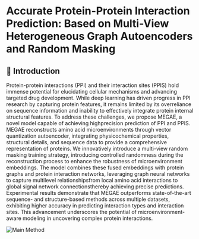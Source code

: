 # Accurate Protein-Protein Interaction Prediction: Based on Multi-View Heterogeneous Graph Autoencoders and Random Masking

## 🚀 Introduction

Protein-protein interactions (PPI) and their interaction sites (PPIS) hold immense potential for elucidating cellular mechanisms and advancing targeted drug development. While deep learning has driven progress in PPI research by capturing protein features, it remains limited by its overreliance on sequence information and inability to effectively integrate protein internal structural features. To address these challenges, we propose MEGAE, a novel model capable of achieving highprecision prediction of PPI and PPIS. MEGAE reconstructs amino acid microenvironments through vector quantization autoencoder, integrating physicochemical properties, structural details, and sequence data to provide a comprehensive representation of proteins. We innovatively introduce a multi-view random masking training strategy, introducing controlled randomness during the reconstruction process to enhance the robustness of microenvironment embeddings. The model combines these fused embeddings with protein graphs and protein interaction networks, leveraging graph neural networks to capture multilevel relationshipsfrom local amino acid interactions to global signal network connectionsthereby achieving precise predictions. Experimental results demonstrate that MEGAE outperforms state-of-the-art sequence- and structure-based methods across multiple datasets, exhibiting higher accuracy in predicting interaction types and interaction sites. This advancement underscores the potential of microenvironment-aware modeling in uncovering complex protein interactions. 

![Main Method](Fig/FIG1.png)
